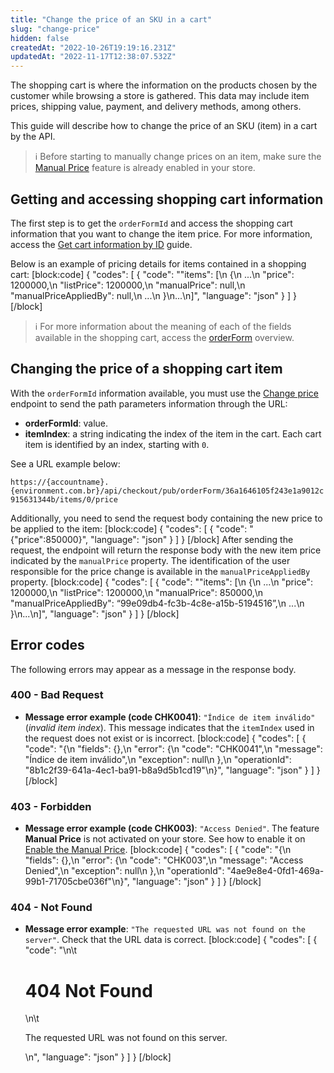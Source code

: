 ```yaml
---
title: "Change the price of an SKU in a cart"
slug: "change-price"
hidden: false
createdAt: "2022-10-26T19:19:16.231Z"
updatedAt: "2022-11-17T12:38:07.532Z"
---
```

The shopping cart is where the information on the products chosen by the customer while browsing a store is gathered. This data may include item prices, shipping value, payment, and delivery methods, among others.

This guide will describe how to change the price of an SKU (item) in a cart by the API.
> ℹ️️ Before starting to manually change prices on an item, make sure the [Manual Price](https://developers.vtex.com/vtex-rest-api/docs/enable-the-manual-price) feature is already enabled in your store.

## Getting and accessing shopping cart information

The first step is to get the `orderFormId` and access the shopping cart information that you want to change the item price. For more information, access the [Get cart information by ID](https://developers.vtex.com/vtex-rest-api/docs/get-cart-information-by-id) guide.

Below is an example of pricing details for items contained in a shopping cart:
[block:code]
{
  "codes": [
    {
      "code": "\"items\": [\n        {\n            ...\n            \"price\": 1200000,\n            \"listPrice\": 1200000,\n            \"manualPrice\": null,\n            \"manualPriceAppliedBy\": null,\n            ...\n }\n...\n]",
      "language": "json"
    }
  ]
}
[/block]

> ℹ️️ For more information about the meaning of each of the fields available in the shopping cart, access the [orderForm](https://developers.vtex.com/docs/guides/orderform-fields) overview.

## Changing the price of a shopping cart item

With the `orderFormId` information available, you must use the [Change price](https://developers.vtex.com/vtex-rest-api/reference/pricechange) endpoint to send the path parameters information through the URL:

- **orderFormId**: value.
- **itemIndex**: a string indicating the index of the item in the cart. Each cart item is identified by an index, starting with `0`.

See a URL example below:

`https://{accountname}.{environment.com.br}/api/checkout/pub/orderForm/36a1646105f243e1a9012c915631344b/items/0/price`

Additionally, you need to send the request body containing the new price to be applied to the item:
[block:code]
{
  "codes": [
    {
      "code": "{\"price\":850000}",
      "language": "json"
    }
  ]
}
[/block]
After sending the request, the endpoint will return the response body with the new item price indicated by the `manualPrice` property. The identification of the user responsible for the price change is available in the `manualPriceAppliedBy` property.
[block:code]
{
  "codes": [
    {
      "code": "\"items\": [\n        {\n            ...\n            \"price\": 1200000,\n            \"listPrice\": 1200000,\n            \"manualPrice\": 850000,\n            \"manualPriceAppliedBy\": “99e09db4-fc3b-4c8e-a15b-5194516”,\n            ...\n }\n...\n]",
      "language": "json"
    }
  ]
}
[/block]
## Error codes

The following errors may appear as a message in the response body.

### 400 - Bad Request

- **Message error example (code CHK0041)**: `"Índice de item inválido"` (*invalid item index*). This message indicates that the `itemIndex` used in the request does not exist or is incorrect.
[block:code]
{
  "codes": [
    {
      "code": "{\n    \"fields\": {},\n    \"error\": {\n        \"code\": \"CHK0041\",\n        \"message\": \"Índice de item inválido\",\n        \"exception\": null\n    },\n    \"operationId\": \"8b1c2f39-641a-4ec1-ba91-b8a9d5b1cd19\"\n}",
      "language": "json"
    }
  ]
}
[/block]
### 403 - Forbidden

- **Message error example (code CHK003)**: `"Access Denied"`. The feature **Manual Price** is not activated on your store. See how to enable it on [Enable the Manual Price](https://developers.vtex.com/vtex-rest-api/docs/enable-the-manual-price).
[block:code]
{
  "codes": [
    {
      "code": "{\n    \"fields\": {},\n    \"error\": {\n        \"code\": \"CHK003\",\n        \"message\": \"Access Denied\",\n        \"exception\": null\n    },\n    \"operationId\": \"4ae9e8e4-0fd1-469a-99b1-71705cbe036f\"\n}",
      "language": "json"
    }
  ]
}
[/block]
### 404 - Not Found

- **Message error example**: `"The requested URL was not found on the server"`. Check that the URL data is correct.
[block:code]
{
  "codes": [
    {
      "code": "<body>\n\t<h1>404 Not Found</h1>\n\t<p>The requested URL was not found on this server.</p>\n</body>",
      "language": "json"
    }
  ]
}
[/block]